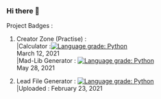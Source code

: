 ### Hi there 👋

  Project Badges : 
  1. Creator Zone (Practise) : <br>
  |Calculator :[![Language grade: Python](https://img.shields.io/lgtm/grade/python/g/AasuraA/Creator-Zone.svg?logo=lgtm&logoWidth=18)](https://lgtm.com/projects/g/AasuraA/Creator-Zone/context:python) <br>
  March 12, 2021 <br>
  |Mad-Lib Generator : [![Language grade: Python](https://img.shields.io/lgtm/grade/python/g/AasuraA/Mad-Lib.svg?logo=lgtm&logoWidth=18)](https://lgtm.com/projects/g/AasuraA/Mad-Lib/context:python)<br>
  May 28, 2021
  
  2. Lead File Generator : [![Language grade: Python](https://img.shields.io/lgtm/grade/python/g/AasuraA/Lead_File_Generator.svg?logo=lgtm&logoWidth=18)](https://lgtm.com/projects/g/AasuraA/Lead_File_Generator/context:python) <br>
  |Uploaded : February 23, 2021 
<!--
**AasuraA/AasuraA** is a ✨ _special_ ✨ repository because its `README.md` (this file) appears on your GitHub profile.

Here are some ideas to get you started:

- 🔭 I’m currently working on Building mu Portfolio as a newbie, open to suggestions
- 🌱 I’m currently learning Django while brushing up on Tkinter, learnt quite a bit from experimenting in my last project
- 👯 I’m looking to collaborate on ...
- 🤔 I’m looking for help with 
- 💬 Ask me about ...
- 📫 How to reach me: ...
- 😄 Pronouns: ...
- ⚡ Fun fact: ...
-->

